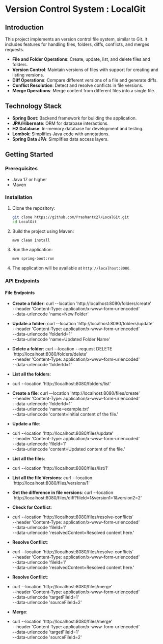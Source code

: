 # Version Control System : LocalGit

## Introduction

This project implements an version control file system, similar to Git. It includes features for handling files, folders, diffs, conflicts, and merges requests.
- **File and Folder Operations**: Create, update, list, and delete files and folders.
- **Version Control**: Maintain versions of files with support for creating and listing versions.
- **Diff Operations**: Compare different versions of a file and generate diffs.
- **Conflict Resolution**: Detect and resolve conflicts in file versions.
- **Merge Operations**: Merge content from different files into a single file.

## Technology Stack

- **Spring Boot**: Backend framework for building the application.
- **JPA/Hibernate**: ORM for database interactions.
- **H2 Database**: In-memory database for development and testing.
- **Lombok**: Simplifies Java code with annotations.
- **Spring Data JPA**: Simplifies data access layers.

## Getting Started

### Prerequisites

- Java 17 or higher
- Maven

### Installation

1. Clone the repository:
    ```bash
    git clone https://github.com/Prashantc27/LocalGit.git
    cd LocalGit
    ```

2. Build the project using Maven:
    ```bash
    mvn clean install
    ```

3. Run the application:
    ```bash
    mvn spring-boot:run
    ```

4. The application will be available at `http://localhost:8080`.

### API Endpoints

#### File Endpoints

- **Create a folder**:
 curl --location 'http://localhost:8080/folders/create' \
--header 'Content-Type: application/x-www-form-urlencoded' \
--data-urlencode 'name=New Folder'

- **Update a folder**:
  curl --location 'http://localhost:8080/folders/update' \
--header 'Content-Type: application/x-www-form-urlencoded' \
--data-urlencode 'folderId=1' \
--data-urlencode 'name=Updated Folder Name'

- **Delete a folder**:
  curl --location --request DELETE 'http://localhost:8080/folders/delete' \
--header 'Content-Type: application/x-www-form-urlencoded' \
--data-urlencode 'folderId=1'

- **List all the folders**:
- curl --location 'http://localhost:8080/folders/list'
  
- **Create a file**: 
 curl --location 'http://localhost:8080/files/create' \
--header 'Content-Type: application/x-www-form-urlencoded' \
--data-urlencode 'folderId=1' \
--data-urlencode 'name=example.txt' \
--data-urlencode 'content=Initial content of the file.'
  
- **Update a file**:
- curl --location 'http://localhost:8080/files/update' \
--header 'Content-Type: application/x-www-form-urlencoded' \
--data-urlencode 'fileId=1' \
--data-urlencode 'content=Updated content of the file.'

- **List all the files**:
- curl --location 'http://localhost:8080/files/list/1'

- **List all the file Versions**:
  curl --location 'http://localhost:8080/files/versions/1'

- **Get the difference in file versions**:
  curl --location 'http://localhost:8080/files/diff?fileId=1&version1=1&version2=2'

- **Check for Conflict**:
- curl --location 'http://localhost:8080/files/resolve-conflicts' \
--header 'Content-Type: application/x-www-form-urlencoded' \
--data-urlencode 'fileId=1' \
--data-urlencode 'resolvedContent=Resolved content here.'

- **Resolve Conflict**:
- curl --location 'http://localhost:8080/files/resolve-conflicts' \
--header 'Content-Type: application/x-www-form-urlencoded' \
--data-urlencode 'fileId=1' \
--data-urlencode 'resolvedContent=Resolved content here.'

- **Resolve Conflict**:
- curl --location 'http://localhost:8080/files/merge' \
--header 'Content-Type: application/x-www-form-urlencoded' \
--data-urlencode 'targetFileId=1' \
--data-urlencode 'sourceFileId=2'

- **Merge**:
- curl --location 'http://localhost:8080/files/merge' \
--header 'Content-Type: application/x-www-form-urlencoded' \
--data-urlencode 'targetFileId=1' \
--data-urlencode 'sourceFileId=2'
